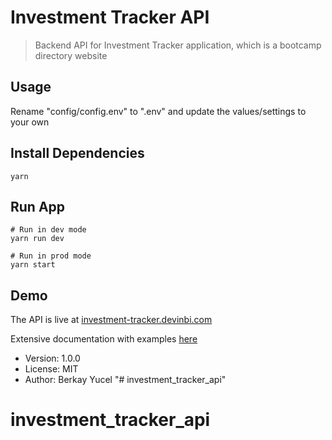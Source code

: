 # Investment Tracker API

> Backend API for Investment Tracker application, which is a bootcamp directory website

## Usage

Rename "config/config.env" to ".env" and update the values/settings to your own

## Install Dependencies

```
yarn
```

## Run App

```
# Run in dev mode
yarn run dev

# Run in prod mode
yarn start
```

## Demo

The API is live at [investment-tracker.devinbi.com](https://investment-tracker.devinbi.com)

Extensive documentation with examples [here](https://test.devinbi.com)

- Version: 1.0.0
- License: MIT
- Author: Berkay Yucel
"# investment_tracker_api" 
# investment_tracker_api
